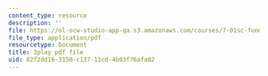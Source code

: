 ```yaml
---
content_type: resource
description: ''
file: https://ol-ocw-studio-app-qa.s3.amazonaws.com/courses/7-01sc-fundamentals-of-biology-fall-2011/82f2dd163150c13711cd4b03f76afa82_YCeKtM6Hnmc.pdf
file_type: application/pdf
resourcetype: Document
title: 3play pdf file
uid: 82f2dd16-3150-c137-11cd-4b03f76afa82
---
```

